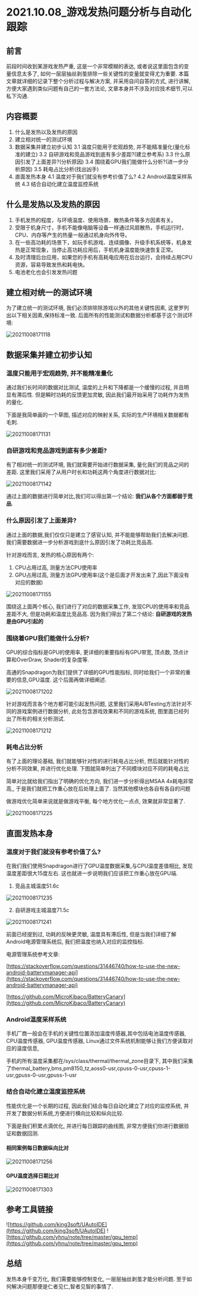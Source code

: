 # 2021.10.08_游戏发热问题分析与自动化跟踪

## 前言

前段时间收到某游戏发热严重, 这是一个非常模糊的表达, 或者说这里面包含的变量信息太多了, 如何一层层抽丝剥茧排除一些关键性的变量就变得尤为重要.
本篇文章就详细的记录下整个分析过程与解决方案, 并采用自问自答的方式, 进行讲解, 方便大家遇到类似问题有自己的一套方法论, 文章本身并不涉及对应技术细节,可以私下沟通.

## 内容概要

1. 什么是发热以及发热的原因
2. 建立相对统一的测试环境
3. 数据采集并建立初步认知
    3.1 温度只能用于宏观趋势, 并不能精准量化(量化标准的建立)
    3.2 自研游戏和竞品游戏到底有多少差距?(建立参考系)
    3.3 什么原因引发了上面差异?(分析原因)
    3.4 围绕着GPU我们能做什么分析?(进一步分析原因)
    3.5 耗电占比分析(找出凶手)
4. 直面发热本身
    4.1 温度对于我们就没有参考价值了么?
    4.2 Android温度采样系统
    4.3 结合自动化建立温度监控系统

## 什么是发热以及发热的原因

1. 手机发热的程度，与环境温度、使用场景、散热条件等多方因素有关。
2. 受限于机身尺寸，手机不能像电脑等设备一样通过风扇散热，手机运行时，CPU、内存等产生的热量一般通过机身向外传导。
3. 在一些高功耗的场景下，如玩手机游戏、连续摄像、升级手机系统等，机身发热是正常现象，当停止高功耗应用后，手机机身温度能快速恢复正常。
4. 及时清理后台应用，如果您的手机有高耗电应用在后台运行，会持续占用CPU资源，容易导致发热和耗电快。
5. 电池老化也会引发发热问题

## 建立相对统一的测试环境

为了建立统一的测试环境, 我们必须排除除游戏以外的其他关键性因素, 这里罗列出以下相关因素,保持标准一致. 后面所有的性能测试和数据分析都基于这个测试环境:

![20211008171118](https://cdn.jsdelivr.net/gh/yhnu/PicBed/20211008171118.png)

## 数据采集并建立初步认知

### 温度只能用于宏观趋势, 并不能精准量化

通过我们长时间的数据对比测试, 温度的上升和下降都是一个缓慢的过程, 并且明显有滞后性. 但是瞬时功耗的反馈更加灵敏, 因此我们最开始采用了功耗作为发热的量化.

下面是我简单画的一个草图, 描述对应的映射关系, 实际的生产环境相关数据都有毛刺.

![20211008171131](https://cdn.jsdelivr.net/gh/yhnu/PicBed/20211008171131.png)

### 自研游戏和竞品游戏到底有多少差距?

有了相对统一的测试环境, 我们就需要开始进行数据采集,  量化我们的竞品之间的差距. 这里我们采用了从用户时长和功耗这两个角度进行数据对比:

![20211008171142](https://cdn.jsdelivr.net/gh/yhnu/PicBed/20211008171142.png)

通过上面的数据进行简单对比,我们可以得出第一个结论: **我们从各个方面都弱于竞品**.

### 什么原因引发了上面差异?

通过上面的数据,我们仅仅只是建立了感官认知, 并不能能够帮助我们去解决问题. 我们需要数据进一步分析游戏到底什么原因引发了功耗比竞品高.

针对游戏而言, 发热的核心原因有两个:

1. CPU占用过高, 测量方法CPU使用率
2. GPU占用过高, 测量方法GPU使用率(这个是后面才开发出来了,因此下面没有对应的数据)

![20211008171155](https://cdn.jsdelivr.net/gh/yhnu/PicBed/20211008171155.png)

围绕这上面两个核心, 我们进行了对应的数据采集工作, 发现CPU的使用率和竞品差距不大, 但是功耗和温度比竞品高. 因为我们得出了第二个结论: **自研游戏的发热是由GPU引起的**

### 围绕着GPU我们能做什么分析?

GPU的综合指标是GPU的使用率, 更详细的重要指标有GPU带宽, 顶点数, 顶点计算和OverDraw, Shader的复杂度等.

高通的Snapdragon为我们提供了详细的GPU性能指标, 同时给我们一个非常的重要的信息,GPU温度. 这个后面再做详细阐述.

![20211008171202](https://cdn.jsdelivr.net/gh/yhnu/PicBed/20211008171202.png)

针对游戏而言各个地方都可能引起发热问题, 这里我们采用A/BTesting方法针对不同的游戏案例进行数据分析, 此处包含游戏效果和不同的游戏系统, 图里面已经列出了所有的相关分析测试.

![20211008171212](https://cdn.jsdelivr.net/gh/yhnu/PicBed/20211008171212.png)

### 耗电占比分析

有了上面的理论基础, 我们就能够针对性的进行耗电占比分析, 然后就能针对性的分析不同效果, 并进行优化处理. 下图就简单列出了不同模块对应不同的耗电占比

简单对比就给我们指出了明确的优化方向, 我们进一步分析得出MSAA 4x耗电非常高,, 于是我们就把工作重心放在后处理上面了. 当然其他模块也各自有各自的问题

做游戏优化简单来说就是做游戏平衡, 每个地方优化一点点, 效果就非常显著了.

![20211008171225](https://cdn.jsdelivr.net/gh/yhnu/PicBed/20211008171225.png)

## 直面发热本身

### 温度对于我们就没有参考价值了么?

在我们我们使用Snapdragon进行了GPU温度数据采集,与CPU温度差值相比, 发现温度差距很大15度左右. 这也就进一步说明我们应该把工作重心放在GPU端.

1. 竞品主城温度51.6c

![20211008171235](https://cdn.jsdelivr.net/gh/yhnu/PicBed/20211008171235.png)

2. 自研游戏主城温度71.5c

![20211008171241](https://cdn.jsdelivr.net/gh/yhnu/PicBed/20211008171241.png)

前面已经提到过, 功耗的反映更灵敏, 温度具有滞后性, 但是当我们详细了解Android电源管理系统后, 我们把温度也纳入对应的监控指标.

电源管理系统参考文章:

[https://stackoverflow.com/questions/31446740/how-to-use-the-new-android-batterymanager-api](https://stackoverflow.com/questions/31446740/how-to-use-the-new-android-batterymanager-api)

[https://github.com/MicroKibaco/BatteryCanary](https://github.com/MicroKibaco/BatteryCanary)

### Android温度采样系统

手机厂商一般会在手机的关键性位置添加温度传感器,其中包括电池温度传感器, CPU温度传感器, GPU温度传感器, Linux通过文件系统机制能够让我们方便读取对应的温度信息,

手机的所有温度采集都在/sys/class/thermal/thermal_zone目录下, 其中我们采集了thermal_battery,bms,pm8150_tz,aoss0-usr,cpuss-0-usr,cpuss-1-usr,gpuss-0-usr,gpuss-1-usr

### 结合自动化建立温度监控系统

性能优化是一个长期的过程, 因此我们结合每日自动化建立了对应的监控系统, 并开发了数据分析系统,方便进行横向比较和纵向比较.

下面是我们积累点滴优化, 并进行每日跟踪的曲线图, 非常方便我们你进行数据验证和数据回测.

#### 相同案例每日数据纵向比对

![20211008171256](https://cdn.jsdelivr.net/gh/yhnu/PicBed/20211008171256.png)

#### GPU温度选择日期比对

![20211008171303](https://cdn.jsdelivr.net/gh/yhnu/PicBed/20211008171303.png)

## 参考工具链接

![https://github.com/king3soft/UAutoIDE](https://github.com/king3soft/UAutoIDE)
![https://github.com/yhnu/note/tree/master/gpu_temp](https://github.com/yhnu/note/tree/master/gpu_temp)

## 总结

发热本身千变万化, 我们需要能够控制变化, 一层层抽丝剥茧才能分析问题. 至于如何解决问题那便是仁者见仁,智者见智的事情了.

